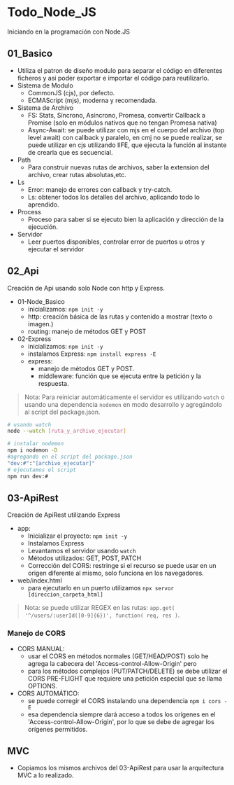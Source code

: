 # Todo_Node_JS

Iniciando en la programación con Node.JS
<!-- cSpell:disable -->

## 01_Basico
<!-- cSpell:enable -->
- Utiliza el patron de diseño modulo para separar el código en diferentes ficheros y asi poder exportar e importar el código para reutilizarlo.
- Sistema de Modulo
  - CommonJS (cjs), por defecto.
  - ECMAScript (mjs), moderna y recomendada.
- Sistema de Archivo
  - FS: Stats, Síncrono, Asíncrono, Promesa, convertir Callback a Promise (solo en módulos nativos que no tengan Promesa nativa)
  - Async-Await: se puede utilizar con mjs en el cuerpo del archivo (top level await) con callback y paralelo, en cmj no se puede realizar, se puede utilizar en cjs utilizando IIFE, que ejecuta la función al instante de crearla que es secuencial.
- Path
  - Para construir nuevas rutas de archivos, saber la extension del archivo, crear rutas absolutas,etc.
- Ls
  - Error: manejo de errores con callback y try-catch.
  - Ls: obtener todos los detalles del archivo, aplicando todo lo aprendido.
- Process
  - Proceso para saber si se ejecuto bien la aplicación y dirección de la ejecución.
- Servidor
  - Leer puertos disponibles, controlar error de puertos u otros y ejecutar el servidor

## 02_Api

Creación de Api usando solo Node con http y Express.

- 01-Node_Basico
  - inicializamos: `npm init -y`
  - http: creación básica de las rutas y contenido a mostrar (texto o imagen.)
  - routing: manejo de métodos GET y POST
- 02-Express
  - inicializamos: `npm init -y`
  - instalamos Express: `npm install express -E`
  - express:
    - manejo de métodos GET y POST.
    - middleware: función que se ejecuta entre la petición y la respuesta.

> Nota: Para reiniciar automáticamente el servidor es utilizando  `watch` o usando una dependencia `nodemon` en modo desarrollo y agregándolo al script del package.json.

```sh
# usando watch
node --watch [ruta_y_archivo_ejecutar]

# instalar nodemon
npm i nodemon -D
#agregando en el script del package.json
"dev:#":"[archivo_ejecutar]"
# ejecutamos el script
npm run dev:#
```

## 03-ApiRest

Creación de ApiRest utilizando Express

- app:
  - Inicializar el proyecto: `npm init -y`
  - Instalamos Express
  - Levantamos el servidor usando `watch`
  - Métodos utilizados: GET, POST, PATCH
  - Corrección del CORS: restringe si el recurso se puede usar en un origen diferente al mismo, solo funciona en los navegadores.
- web/index.html
  - para ejecutarlo en un puerto utilizamos `npx servor [direccion_carpeta_html]`

> Nota: se puede utilizar REGEX en las rutas: `app.get( '^/users/:userId([0-9]{6})', function( req, res )`.
>
### Manejo de CORS

- CORS MANUAL:
  - usar el CORS en métodos normales (GET/HEAD/POST) solo he agrega la cabecera del 'Access-control-Allow-Origin' pero 
  - para los métodos complejos (PUT/PATCH/DELETE) se debe utilizar el CORS PRE-FLIGHT que requiere una petición especial que se llama OPTIONS.
- CORS AUTOMÁTICO:
  - se puede corregir el CORS instalando una dependencia `npm i cors -E`
  - esa dependencia siempre dará acceso a todos los orígenes en el 'Access-control-Allow-Origin', por lo que se debe de agregar los orígenes permitidos.

## MVC

- Copiamos los mismos archivos del 03-ApiRest para usar la arquitectura MVC a lo realizado.
